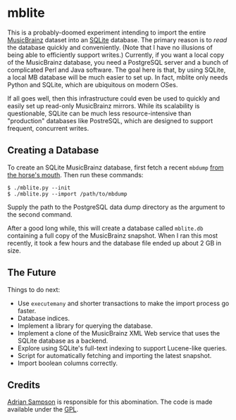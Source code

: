 mblite
======

This is a probably-doomed experiment intending to import the entire
[MusicBrainz][mb] dataset into an [SQLite][sqlite] database. The primary reason
is to *read* the database quickly and conveniently. (Note that I have no
illusions of being able to efficiently support writes.) Currently, if you want
a local copy of the MusicBrainz database, you need a PostgreSQL server and a
bunch of complicated Perl and Java software. The goal here is that, by using
SQLite, a local MB database will be much easier to set up. In fact, mblite only
needs Python and SQLite, which are ubiquitous on modern OSes.

If all goes well, then this infrastructure could even be used to quickly and
easily set up read-only MusicBrainz mirrors. While its scalability is
questionable, SQLite can be much less
resource-intensive than "production" databases like PostreSQL, which are
designed to support frequent, concurrent writes.

[mb]: http://musicbrainz.org/
[sqlite]: http://sqlite.org/

Creating a Database
-------------------

To create an SQLite MusicBrainz database, first fetch a recent `mbdump` [from
the horse's mouth][mbdownload]. Then run these commands:

    $ ./mblite.py --init
    $ ./mblite.py --import /path/to/mbdump

Supply the path to the PostgreSQL data dump directory as the argument to the
second command.

After a good long while, this will create a database called `mblite.db`
containing a full copy of the MusicBrainz snapshot. When I ran this most
recently, it took a few hours and the database file ended up about 2 GB in
size.

[mbdownload]: http://wiki.musicbrainz.org/Database_Download

The Future
----------

Things to do next:

  * Use `executemany` and shorter transactions to make the import process go
    faster.
  * Database indices.
  * Implement a library for querying the database.
  * Implement a clone of the MusicBrainz XML Web service that uses the SQLite
    database as a backend.
  * Explore using SQLite's full-text indexing to support Lucene-like queries.
  * Script for automatically fetching and importing the latest snapshot.
  * Import boolean columns correctly.

Credits
-------

[Adrian Sampson][adrian] is responsible for this abomination. The code is
made available under the [GPL][gpl].

[adrian]: mailto:adrian@radbox.org
[gpl]: http://www.gnu.org/licenses/gpl.html
